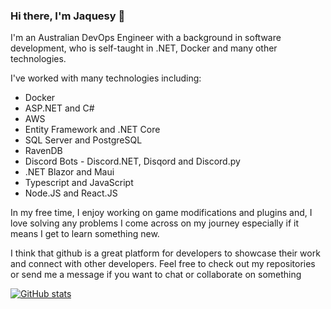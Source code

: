 ### Hi there, I'm Jaquesy :wave:
I'm an Australian DevOps Engineer with a background in software development, who is self-taught in .NET, Docker and many other technologies. 

I've worked with many technologies including:

- Docker
- ASP.NET and C#
- AWS
- Entity Framework and .NET Core
- SQL Server and PostgreSQL
- RavenDB
- Discord Bots - Discord.NET, Disqord and Discord.py
- .NET Blazor and Maui
- Typescript and JavaScript
- Node.JS and React.JS

In my free time, I enjoy working on game modifications and plugins and, I love solving any problems I come across on my journey especially if it means I get to learn something new. 

I think that github is a great platform for developers to showcase their work and connect with other developers. Feel free to check out my repositories or send me a message if you want to chat or collaborate on something 

[![GitHub stats](https://github-readme-stats.vercel.app/api?username=passivemodding&include_all_commits=true&count_private=true&theme=tokyonight)](https://github.com/PassiveModding)
